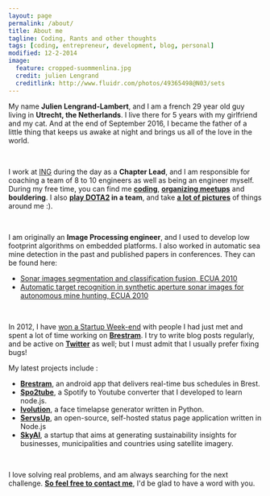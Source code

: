 ```yaml
---
layout: page
permalink: /about/
title: About me
tagline: Coding, Rants and other thoughts
tags: [coding, entrepreneur, development, blog, personal]
modified: 12-2-2014
image:
  feature: cropped-suommenlina.jpg
  credit: julien Lengrand
  creditlink: http://www.fluidr.com/photos/49365498@N03/sets
---
```


My name **Julien Lengrand-Lambert**, and I am a french 29 year old guy living in **Utrecht, the Netherlands**. I live there for 5 years with my girlfriend and my cat. And at the end of September 2016, I became the father of a little thing that keeps us awake at night and brings us all of the love in the world.


<br>


I work at [ING](ing.nl) during the day as a **Chapter Lead**, and I am responsible for coaching a team of 8 to 10 engineers as well as being an engineer myself. During my free time, you can find me **[coding](https://github.com/jlengrand)**, **[organizing meetups](http://www.meetup.com/Saturday-Morning-Coding-Utrecht/)** and **bouldering**. I also **[play DOTA2](http://dotabuff.com/teams/1132289) in a team**, and take **[a lot of pictures](http://www.fluidr.com/photos/49365498@N03/sets)** of things around me :).


<br>


I am originally an **Image Processing engineer**, and I used to develop low footprint algorithms on embedded platforms. I also worked in automatic sea mine detection in the past and published papers in conferences.
They can be found here:

- [Sonar images segmentation and classification fusion, ECUA 2010](https://drive.google.com/open?id=0B4bXocpgiAyxMmxoelY4Y0Vpdm8)
- [Automatic target recognition in synthetic aperture sonar images for autonomous mine hunting, ECUA 2010](https://drive.google.com/open?id=0B4bXocpgiAyxY1I3d2lIR2tvSHc)


<br>


In 2012, I have [won a Startup Week-end](http://www.lengrand.fr/2012/12/how-we-won-our-first-startup-weekend/) with people I had just met and spent a lot of time working on **[Brestram](https://play.google.com/store/apps/details?id=fr.lengrand.brestram&hl=en)**.
I try to write blog posts regularly, and be active on **[Twitter](https://twitter.com/jlengrand)** as well; but I must admit that I usually prefer fixing bugs!


My latest projects include :


- **[Brestram](https://play.google.com/store/apps/details?id=fr.lengrand.brestram&hl=en)**, an android app that delivers real-time bus schedules in Brest.
- **[Spo2tube](http://spo2tu.be/)**, a Spotify to Youtube converter that I developed to learn node.js.
- **[Ivolution](http://jlengrand.github.io/Ivolution/)**, a face timelapse generator written in Python.
- **[ServsUp](http://servsup.co/)**, an open-source, self-hosted status page application written in Node.js
- **[SkyAI](http://skyai.io/)**, a startup that aims at generating sustainability insights for businesses, municipalities and countries using satellite imagery.

<br>


I love solving real problems, and am always searching for the next challenge. **[So feel free to contact me](mailto:julien@lengrand.fr)**, I'd be glad to have a word with you.
